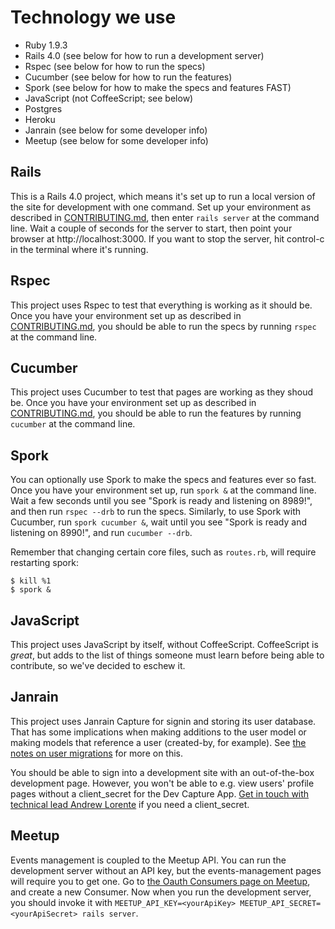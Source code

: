 Technology we use
=================

* Ruby 1.9.3
* Rails 4.0 (see below for how to run a development server)
* Rspec (see below for how to run the specs)
* Cucumber (see below for how to run the features)
* Spork (see below for how to make the specs and features FAST)
* JavaScript (not CoffeeScript; see below)
* Postgres
* Heroku
* Janrain (see below for some developer info)
* Meetup (see below for some developer info)

Rails
-----
This is a Rails 4.0 project, which means it's set up to run a local version of the site for development with one command. Set up your environment as described in [CONTRIBUTING.md](CONTRIBUTING.md), then enter `rails server` at the command line. Wait a couple of seconds for the server to start, then point your browser at http://localhost:3000. If you want to stop the server, hit control-c in the terminal where it's running.

Rspec
-----
This project uses Rspec to test that everything is working as it should be. Once you have your environment set up as described in [CONTRIBUTING.md](https://github.com/code-scouts/green_mercury/blob/master/CONTRIBUTING.md), you should be able to run the specs by running `rspec` at the command line.

Cucumber
--------
This project uses Cucumber to test that pages are working as they shoud be. Once you have your environment set up as described in [CONTRIBUTING.md](https://github.com/code-scouts/green_mercury/blob/master/CONTRIBUTING.md), you should be able to run the features by running `cucumber` at the command line.

Spork
-----
You can optionally use Spork to make the specs and features ever so fast. Once you have your environment set up, run `spork &` at the command line. Wait a few seconds until you see "Spork is ready and listening on 8989!", and then run `rspec --drb` to run the specs. Similarly, to use Spork with Cucumber, run `spork cucumber &`, wait until you see "Spork is ready and listening on 8990!", and run `cucumber --drb`.

Remember that changing certain core files, such as `routes.rb`, will require restarting spork:

```
$ kill %1
$ spork &
```

JavaScript
----------
This project uses JavaScript by itself, without CoffeeScript. CoffeeScript is _great_, but adds to the list of things someone must learn before being able to contribute, so we've decided to eschew it.

Janrain
-------
This project uses Janrain Capture for signin and storing its user database. That has some implications when making additions to the user model or making models that reference a user (created-by, for example). See [the notes on user migrations](https://github.com/code-scouts/green_mercury/blob/master/user_migrations/README.md) for more on this.

You should be able to sign into a development site with an out-of-the-box development page. However, you won't be able to e.g. view users' profile pages without a client_secret for the Dev Capture App. [Get in touch with technical lead Andrew Lorente](mailto:andrew@codescouts.org) if you need a client_secret.

Meetup
------
Events management is coupled to the Meetup API. You can run the development server without an API key, but the events-management pages will require you to get one. Go to [the Oauth Consumers page on Meetup](http://www.meetup.com/meetup_api/oauth_consumers/), and create a new Consumer. Now when you run the development server, you should invoke it with `MEETUP_API_KEY=<yourApiKey> MEETUP_API_SECRET=<yourApiSecret> rails server`.
